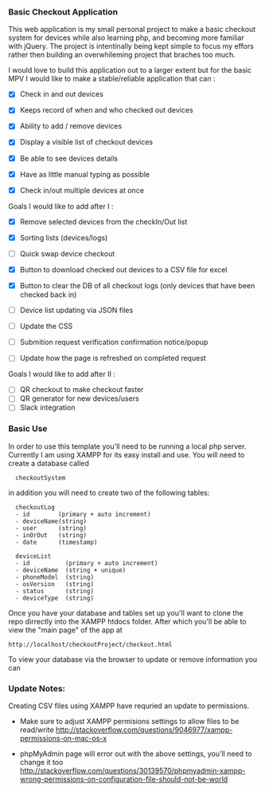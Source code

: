 ### Basic Checkout Application
This web application is my small personal project to make a basic checkout system for devices while also learning php, and becoming more familiar with jQuery.  The project is intentinally being kept simple to focus my effors rather then building an overwhileming project that braches too much.

I would love to build this application out to a larger extent but for the basic MPV I would like to make a stable/reliable application that can :
- [x] Check in and out devices
- [x] Keeps record of when and who checked out devices
- [x] Ability to add / remove devices
- [x] Display a visible list of checkout devices
- [x] Be able to see devices details
- [x] Have as little manual typing as possible
- [x] Check in/out multiple devices at once


Goals I would like to add after I :
- [x] Remove selected devices from the checkIn/Out list
- [x] Sorting lists (devices/logs)
- [ ] Quick swap device checkout
- [x] Button to download checked out devices to a CSV file for excel
- [x] Button to clear the DB of all checkout logs (only devices that have been checked back in)
- [ ] Device list updating via JSON files
- [ ] Update the CSS
- [ ] Submition request verification confirmation notice/popup
- [ ] Update how the page is refreshed on completed request


Goals I would like to add after II :
- [ ] QR checkout to make checkout faster
- [ ] QR generator for new devices/users
- [ ] Slack integration

### Basic Use
In order to use this template you'll need to be running a local php server.  Currently I am using XAMPP for its easy install and use.  You will need to create a database called
```
  checkoutSystem
```

in addition you will need to create two of the following tables:

```
  checkoutLog
  - id        (primary + auto increment)
  - deviceName(string)
  - user      (string)
  - inOrOut   (string)
  - date      (timestamp)
```

```
  deviceList
  - id          (primary + auto increment)
  - deviceName  (string + unique)
  - phoneModel  (string)
  - osVersion   (string)
  - status      (string)
  - deviceType  (string) 

```
Once you have your database and tables set up you'll want to clone the repo dirrectly into the XAMPP htdocs folder.  After which you'll be able to view the "main page" of the app at
```
http://localhost/checkoutProject/checkout.html
```
To view your database via the browser to update or remove information you can 

### Update Notes:
Creating CSV files using XAMPP have requried an update to permissions.  
- Make sure to adjust XAMPP permisions settings to allow files to be read/write
  http://stackoverflow.com/questions/9046977/xampp-permissions-on-mac-os-x

- phpMyAdmin page will error out with the above settings, you'll need to change it too
  http://stackoverflow.com/questions/30139570/phpmyadmin-xampp-wrong-permissions-on-configuration-file-should-not-be-world

